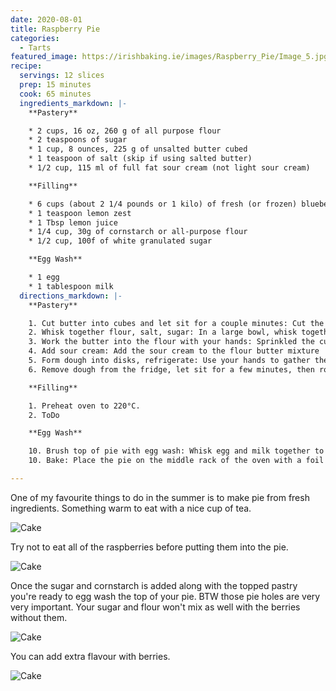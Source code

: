 ```yaml
---
date: 2020-08-01
title: Raspberry Pie
categories:
  - Tarts
featured_image: https://irishbaking.ie/images/Raspberry_Pie/Image_5.jpg
recipe:
  servings: 12 slices
  prep: 15 minutes
  cook: 65 minutes
  ingredients_markdown: |-
    **Pastery**

    * 2 cups, 16 oz, 260 g of all purpose flour
    * 2 teaspoons of sugar
    * 1 cup, 8 ounces, 225 g of unsalted butter cubed
    * 1 teaspoon of salt (skip if using salted butter)
    * 1/2 cup, 115 ml of full fat sour cream (not light sour cream)

    **Filling**

    * 6 cups (about 2 1/4 pounds or 1 kilo) of fresh (or frozen) blueberries, rinsed and stems removed (if using frozen, defrost and drain first)
    * 1 teaspoon lemon zest
    * 1 Tbsp lemon juice
    * 1/4 cup, 30g of cornstarch or all-purpose flour
    * 1/2 cup, 100f of white granulated sugar

    **Egg Wash**

    * 1 egg
    * 1 tablespoon milk
  directions_markdown: |-
    **Pastery**

    1. Cut butter into cubes and let sit for a couple minutes: Cut the butter into cubes and put in a warm spot to take the chill off (don't soften the butter, just let it sit out for a couple minutes when you take it out of the fridge)
    2. Whisk together flour, salt, sugar: In a large bowl, whisk together the flour, salt, and sugar.
    3. Work the butter into the flour with your hands: Sprinkled the cubes of butter over the flour. Use your clean hands to squish the flour and butter together with your thumbs, fingers, and knuckles. Work the butter into the dough until you have what resembles a coarse meal with some flattened chunks of butter.
    4. Add sour cream: Add the sour cream to the flour butter mixture
    5. Form dough into disks, refrigerate: Use your hands to gather the pastry dough together into a large ball. Use a knife to cut the ball in half. Form into two disks. As you work the dough into disks, it should end up smooth, having the consistency of Play-Doh. Don't worry about over-working this dough. Form the disks so that there are no cracks. Sprinkle all over with a little flour. Wrap tightly with plastic wrap. Once you wrap the dough disk in plastic wrap, you can massage the dough and the edges with your warm hands to close any cracks. Chill in the refrigerator for an hour or up to a day ahead.
    6. Remove dough from the fridge, let sit for a few minutes, then roll out: After the dough has been sitting in the fridge for an hour, remove it and let it sit for 5-10 minutes at room temperature to become more malleable before rolling out. If it still feels too stiff to roll out, hold your hands around the edges to soften.

    **Filling**

    1. Preheat oven to 220°C.
    2. ToDo

    **Egg Wash**

    10. Brush top of pie with egg wash: Whisk egg and milk together to make an egg wash. Brush the top crust with egg wash. Score the pie on the top with several cuts (so steam can escape while cooking).
    10. Bake: Place the pie on the middle rack of the oven with a foil or Silpat lined baking pan positioned on the lower rack to catch any filling that may bubble over. Bake for 20 minutes at 220°C. Reduce heat to 180°C and bake for 30 to 40 minutes more or until juices are bubbling and have thickened.

---
```

One of my favourite things to do in the summer is to make pie from fresh ingredients. Something warm to eat with a nice cup of tea.

![Cake](https://irishbaking.ie/images/Raspberry_Pie/Image_2.jpg)

Try not to eat all of the raspberries before putting them into the pie.

![Cake](https://irishbaking.ie/images/Raspberry_Pie/Image_4.jpg)

Once the sugar and cornstarch is added along with the topped pastry you're ready to egg wash the top of your pie.
BTW those pie holes are very very important. Your sugar and flour won't mix as well with the berries without them.

![Cake](https://irishbaking.ie/images/Raspberry_Pie/Image_5.jpg)

You can add extra flavour with berries.

![Cake](https://irishbaking.ie/images/Raspberry_Pie/Image_6.jpg)

